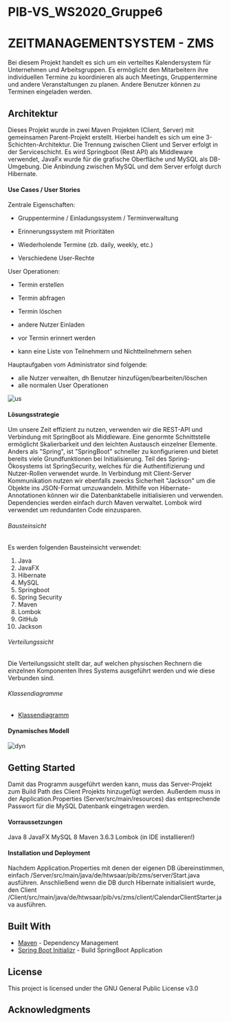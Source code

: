# PIB-VS_WS2020_Gruppe6

# ZEITMANAGEMENTSYSTEM - ZMS

Bei diesem Projekt handelt es sich um ein verteiltes Kalendersystem für Unternehmen und Arbeitsgruppen.
Es ermöglicht den Mitarbeitern ihre individuellen Termine zu koordinieren als auch Meetings, Gruppentermine und 
andere Veranstaltungen zu planen.
Andere Benutzer können zu Terminen eingeladen werden.

## Architektur
Dieses Projekt wurde in zwei Maven Projekten (Client, Server) mit gemeinsamen Parent-Projekt erstellt.
Hierbei handelt es sich um eine 3-Schichten-Architektur. Die Trennung zwischen Client und Server erfolgt in der
Serviceschicht. 
Es wird Springboot (Rest API) als Middleware verwendet,
JavaFx wurde für die grafische Oberfläche und MySQL als DB-Umgebung.
Die Anbindung zwischen MySQL und dem Server erfolgt durch Hibernate.

#### Use Cases / User Stories

Zentrale Eigenschaften:

- Gruppentermine / Einladungssystem / Terminverwaltung 

- Erinnerungssystem mit Prioritäten 

- Wiederholende Termine (zb. daily, weekly, etc.) 

- Verschiedene User-Rechte

User Operationen:

- Termin erstellen

- Termin abfragen

- Termin löschen

- andere Nutzer Einladen

- vor Termin erinnert werden

- kann eine Liste von Teilnehmern und Nichtteilnehmern sehen

Hauptaufgaben vom Administrator sind folgende:
- alle Nutzer verwalten, dh
	Benutzer hinzufügen/bearbeiten/löschen
- alle normalen User Operationen

![us](https://i.ibb.co/H26GLsn/Use-Case-Diagram1.jpg)


#### Lösungsstrategie
Um unsere Zeit effizient zu nutzen, verwenden wir die REST-API und Verbindung mit SpringBoot als Middleware.
Eine genormte Schnittstelle ermöglicht Skalierbarkeit und den leichten Austausch einzelner Elemente.
Anders als "Spring", ist "SpringBoot" schneller zu konfigurieren und bietet bereits viele Grundfunktionen bei Initialisierung.
Teil des Spring-Ökosystems ist SpringSecurity, welches für die Authentifizierung und Nutzer-Rollen verwendet wurde.
In Verbindung mit Client-Server Kommunikation nutzen wir ebenfalls zwecks Sicherheit "Jackson" um die Objekte ins JSON-Format umzuwandeln.
Mithilfe von Hibernate-Annotationen können wir die Datenbanktabelle initialisieren und verwenden.
Dependencies werden einfach durch Maven verwaltet.
Lombok wird verwendet um redundanten Code einzusparen.


###### Bausteinsicht
 Es werden folgenden Bausteinsicht verwendet:
 1. Java
 2. JavaFX
 3. Hibernate
 4. MySQL
 5. Springboot
 6. Spring Security
 7. Maven
 8. Lombok
 9. GitHub
10. Jackson


###### Verteilungssicht
Die Verteilungssicht stellt dar, auf welchen physischen Rechnern die einzelnen Komponenten Ihres Systems ausgeführt werden und wie diese Verbunden sind.

###### Klassendiagramme
* [Klassendiagramm](https://i.ibb.co/k4zXBGv/Klassendiagramm.png)


#### Dynamisches Modell
![dyn](https://i.ibb.co/hfX9Gvk/Bildschirmfoto-2021-03-22-um-18-18-41.png)

## Getting Started
Damit das Programm ausgeführt werden kann, muss das Server-Projekt zum Build Path des Client Projekts hinzugefügt werden. Außerdem muss in der Application.Properties (Server/src/main/resources) das entsprechende Passwort für die MySQL Datenbank eingetragen werden.

#### Vorraussetzungen
Java 8
JavaFX 
MySQL 8
Maven 3.6.3
Lombok (in IDE installieren!)


#### Installation und Deployment

Nachdem Application.Properties mit denen der eigenen DB übereinstimmen, einfach /Server/src/main/java/de/htwsaar/pib/zms/server/Start.java ausführen.
Anschließend wenn die DB durch Hibernate initialisiert wurde, den Client /Client/src/main/java/de/htwsaar/pib/vs/zms/client/CalendarClientStarter.java ausführen.


## Built With


* [Maven](https://maven.apache.org/) - Dependency Management
* [Spring Boot Initializr](https://start.spring.io) - Build SpringBoot Application

## License

This project is licensed under the GNU General Public License v3.0

## Acknowledgments

